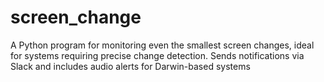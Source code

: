 # screen_change
A Python program for monitoring even the smallest screen changes, ideal for systems requiring precise change detection. Sends notifications via Slack and includes audio alerts for Darwin-based systems


